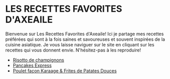 <div style="position: fixed; top: 0; right: 0; width: 200px; height: 100vh; background-image: url('photocuisine.jpeg');">
</div>

<h1>LES RECETTES FAVORITES D'AXEAILE
</h1>

<div style="text-align: left;">
Bienvenue sur Les Recettes Favorites d'Axeaile! Ici je partage mes recettes préférées qui sont à la fois saines et savoureuses et souvent inspirées de la cuisine asiatique. Je vous laisse naviguer sur le site en cliquant sur les recettes qui vous donnent envie. N'hésitez-pas à les reproduire!
</div>

- [Risotto de champignons][id] 
- [Pancakes Express][id1] 
- [Poulet façon Karaage & Frites de Patates Douces][id2]

[id]: risotto.md
[id1]: pancakesexpress.md
[id2]: poulet.md
